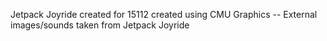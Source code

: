 Jetpack Joyride created for 15112 created using CMU Graphics -- External images/sounds taken from Jetpack Joyride
